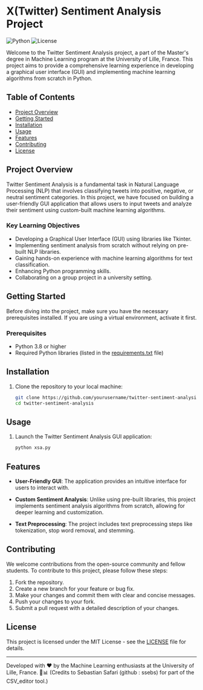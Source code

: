 # X(Twitter) Sentiment Analysis Project

![Python](https://img.shields.io/badge/Python-3.8%2B-blue)
![License](https://img.shields.io/badge/License-MIT-green)

Welcome to the Twitter Sentiment Analysis project, a part of the Master's degree in Machine Learning program at the University of Lille, France. This project aims to provide a comprehensive learning experience in developing a graphical user interface (GUI) and implementing machine learning algorithms from scratch in Python. 

## Table of Contents

- [Project Overview](#project-overview)
- [Getting Started](#getting-started)
- [Installation](#installation)
- [Usage](#usage)
- [Features](#features)
- [Contributing](#contributing)
- [License](#license)

## Project Overview

Twitter Sentiment Analysis is a fundamental task in Natural Language Processing (NLP) that involves classifying tweets into positive, negative, or neutral sentiment categories. In this project, we have focused on building a user-friendly GUI application that allows users to input tweets and analyze their sentiment using custom-built machine learning algorithms.

### Key Learning Objectives

- Developing a Graphical User Interface (GUI) using libraries like Tkinter.
- Implementing sentiment analysis from scratch without relying on pre-built NLP libraries.
- Gaining hands-on experience with machine learning algorithms for text classification.
- Enhancing Python programming skills.
- Collaborating on a group project in a university setting.

## Getting Started

Before diving into the project, make sure you have the necessary prerequisites installed. If you are using a virtual environment, activate it first.

### Prerequisites

- Python 3.8 or higher
- Required Python libraries (listed in the [requirements.txt](requirements.txt) file)

## Installation

1. Clone the repository to your local machine:

   ```bash
   git clone https://github.com/yourusername/twitter-sentiment-analysis.git
   cd twitter-sentiment-analysis
   ```

## Usage

1. Launch the Twitter Sentiment Analysis GUI application:

   ```bash
   python xsa.py
   ```
## Features

- **User-Friendly GUI**: The application provides an intuitive interface for users to interact with.

- **Custom Sentiment Analysis**: Unlike using pre-built libraries, this project implements sentiment analysis algorithms from scratch, allowing for deeper learning and customization.

- **Text Preprocessing**: The project includes text preprocessing steps like tokenization, stop word removal, and stemming.

## Contributing

We welcome contributions from the open-source community and fellow students. To contribute to this project, please follow these steps:

1. Fork the repository.
2. Create a new branch for your feature or bug fix.
3. Make your changes and commit them with clear and concise messages.
4. Push your changes to your fork.
5. Submit a pull request with a detailed description of your changes.

## License

This project is licensed under the MIT License - see the [LICENSE](LICENSE) file for details.

---

Developed with ❤️ by the Machine Learning enthusiasts at the University of Lille, France. 🚀📊
(Credits to Sebastian Safari (github : ssebs) for part of the CSV_editor tool.)
